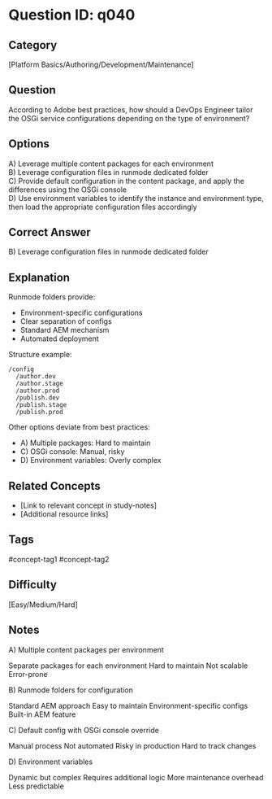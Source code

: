 # Question ID: q040

## Category
[Platform Basics/Authoring/Development/Maintenance]

## Question
According to Adobe best practices, how should a DevOps Engineer tailor the OSGi service configurations depending on the type of environment?

## Options
A) Leverage multiple content packages for each environment  <br /> 
B) Leverage configuration files in runmode dedicated folder <br /> 
C) Provide default configuration in the content package, and apply the differences using the OSGi console <br /> 
D) Use environment variables to identify the instance and environment type, then load the appropriate configuration files accordingly  <br /> 

## Correct Answer
B) Leverage configuration files in runmode dedicated folder

## Explanation
Runmode folders provide:
- Environment-specific configurations
- Clear separation of configs
- Standard AEM mechanism
- Automated deployment

Structure example:
```
/config
  /author.dev
  /author.stage
  /author.prod
  /publish.dev
  /publish.stage
  /publish.prod
```

Other options deviate from best practices:
- A) Multiple packages: Hard to maintain
- C) OSGi console: Manual, risky
- D) Environment variables: Overly complex

## Related Concepts
- [Link to relevant concept in study-notes]
- [Additional resource links]

## Tags
#concept-tag1 #concept-tag2

## Difficulty
[Easy/Medium/Hard]

## Notes
A) Multiple content packages per environment

Separate packages for each environment
Hard to maintain
Not scalable
Error-prone

B) Runmode folders for configuration

Standard AEM approach
Easy to maintain
Environment-specific configs
Built-in AEM feature

C) Default config with OSGi console override

Manual process
Not automated
Risky in production
Hard to track changes

D) Environment variables

Dynamic but complex
Requires additional logic
More maintenance overhead
Less predictable